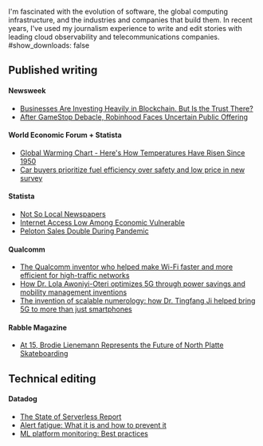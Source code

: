 I'm fascinated with the evolution of software, the global computing infrastructure, and the industries and companies that build them. In recent years, I've used my journalism experience to write and edit stories with leading cloud observability and telecommunications companies. 
#show_downloads: false

## Published writing
#### Newsweek

- [Businesses Are Investing Heavily in Blockchain. But Is the Trust There?](https://www.newsweek.com/businesses-are-investing-heavily-blockchain-trust-there-opinion-1529155)
- [After GameStop Debacle, Robinhood Faces Uncertain Public Offering](https://www.newsweek.com/after-gamestop-debacle-robinhood-faces-uncertain-public-offering-1573549)

#### World Economic Forum + Statista

- [Global Warming Chart - Here's How Temperatures Have Risen Since 1950](https://www.weforum.org/agenda/2021/01/global-warming-chart-average-temperatures-rising/)
- [Car buyers prioritize fuel efficiency over safety and low price in new survey](https://www.weforum.org/agenda/2021/03/fuel-efficiency-top-priority-for-car-buyers/)

#### Statista
- [Not So Local Newspapers](https://www.statista.com/chart/20661/largest-newspaper-publishers-in-america/)
- [Internet Access Low Among Economic Vulnerable](https://www.statista.com/chart/22837/internet-access-among-economic-vulnerable/)
- [Peloton Sales Double During Pandemic](https://www.statista.com/chart/22836/peloton-annual-sales/)

#### Qualcomm
- [The Qualcomm inventor who helped make Wi-Fi faster and more efficient for high-traffic networks](https://www.qualcomm.com/news/onq/2021/07/qualcomm-inventor-who-helped-make-wi-fi-faster-and-more-efficient-high-traffic)
- [How Dr. Lola Awoniyi-Oteri optimizes 5G through power savings and mobility management inventions](https://www.qualcomm.com/news/onq/2021/07/how-dr-lola-awoniyi-oteri-optimizes-5g-through-power-savings-and-mobility)
- [The invention of scalable numerology: how Dr. Tingfang Ji helped bring 5G to more than just smartphones](https://www.qualcomm.com/news/onq/2021/06/invention-scalable-numerology-how-dr-tingfang-ji-helped-bring-5g-more-just)

#### Rabble Magazine
- [At 15, Brodie Lienemann Represents the Future of North Platte Skateboarding](https://issuu.com/rabblemagazine/docs/final_rm_layout1/22)

## Technical editing
#### Datadog

- [The State of Serverless Report](https://www.datadoghq.com/state-of-serverless/)
- [Alert fatigue: What it is and how to prevent it](https://www.datadoghq.com/blog/best-practices-to-prevent-alert-fatigue/)
- [ML platform monitoring: Best practices](https://www.datadoghq.com/blog/managed-ml-best-practices/)

